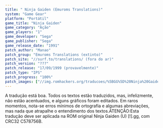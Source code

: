 ```yaml
---
title: " Ninja Gaiden (Emuroms Translations)"
system: "Game Gear"
platform: "Portátil"
game_title: "Ninja Gaiden"
game_category: "Ação"
game_players: "1"
game_developer: "Sega"
game_publisher: "Sega"
game_release_date: "1991"
patch_author: "Manao"
patch_group: "Emuroms Translations (extinto)"
patch_site: "//surf.to/translations/ (fora do ar)"
patch_version: "???"
patch_release: "17/09/1999 (provavelmente)"
patch_type: "IPS"
patch_progress: "100%"
patch_images: ["//img.romhackers.org/traducoes/%5BGG%5D%20Ninja%20Gaiden%20-%20Emuroms%20-%201.png","//img.romhackers.org/traducoes/%5BGG%5D%20Ninja%20Gaiden%20-%20Emuroms%20-%202.png","//img.romhackers.org/traducoes/%5BGG%5D%20Ninja%20Gaiden%20-%20Emuroms%20-%203.png"]
---
```

A tradução está boa. Todos os textos estão traduzidos, mas, infelizmente, não estão acentuados, e alguns gráficos foram editados. Em raros momentos, nota-se erros mínimos de ortografia e algumas abreviações, mas nada que atrapalhe o entendimento dos textos.ATENÇÃO:Esta tradução deve ser aplicada na ROM original Ninja Gaiden (U) [!].gg, com CRC32 C578756B.